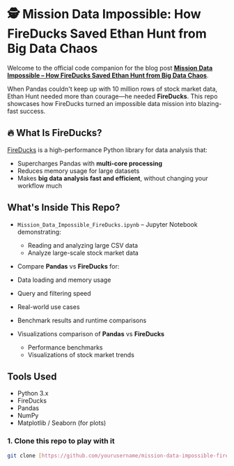 # 🕵️ Mission Data Impossible: How FireDucks Saved Ethan Hunt from Big Data Chaos

Welcome to the official code companion for the blog post [**Mission Data Impossible – How FireDucks Saved Ethan Hunt from Big Data Chaos**](https://medium.com/@itskpflow/mission-data-impossible-how-fireducks-saved-ethan-hunt-from-big-data-chaos-5934adac7b90).

When Pandas couldn't keep up with 10 million rows of stock market data, Ethan Hunt needed more than courage—he needed **FireDucks**. This repo showcases how FireDucks turned an impossible data mission into blazing-fast success.

## 🔥 What Is FireDucks?

[FireDucks](https://fireducks-dev.github.io/) is a high-performance Python library for data analysis that:
- Supercharges Pandas with **multi-core processing**
- Reduces memory usage for large datasets
- Makes **big data analysis fast and efficient**, without changing your workflow much

## What's Inside This Repo?

- `Mission_Data_Impossible_FireDucks.ipynb` – Jupyter Notebook demonstrating:
  - Reading and analyzing large CSV data
  - Analyze large-scale stock market data
-   Compare **Pandas** vs **FireDucks** for:
  - Data loading and memory usage
  - Query and filtering speed
    
  - Real-world use cases
- Benchmark results and runtime comparisons
- Visualizations  comparison of **Pandas** vs **FireDucks**
  - Performance benchmarks
  - Visualizations of stock market trends


## Tools Used

- Python 3.x
- FireDucks
- Pandas
- NumPy
- Matplotlib / Seaborn (for plots)


### 1. Clone this repo to play with it
```bash
git clone [https://github.com/yourusername/mission-data-impossible-fireducks.git]https://github.com/kalyan678/mission-data-impossible-fireducks.git

